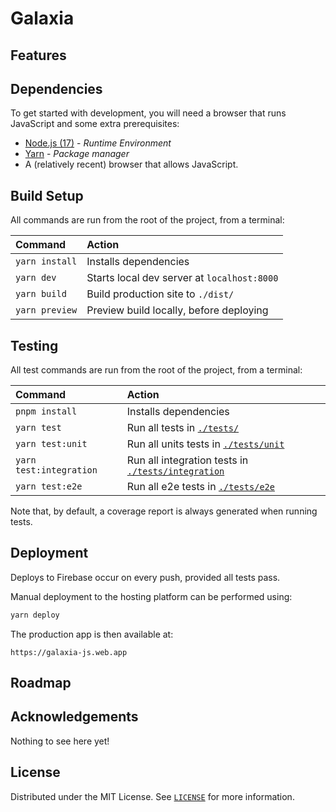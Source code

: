 # Galaxia

## Features

## Dependencies

To get started with development, you will need a browser that runs JavaScript and some extra prerequisites:

- [Node.js (17)](https://nodejs.org) - _Runtime Environment_
- [Yarn](https://yarnpkg.com/getting-started/install) - _Package manager_
- A (relatively recent) browser that allows JavaScript.

## Build Setup

All commands are run from the root of the project, from a terminal:

| Command            | Action                                       |
| :----------------- | :------------------------------------------- |
| `yarn install`     | Installs dependencies                        |
| `yarn dev`     | Starts local dev server at `localhost:8000`  |
| `yarn build`   | Build production site to `./dist/`      |
| `yarn preview` | Preview build locally, before deploying |

## Testing

All test commands are run from the root of the project, from a terminal:

| Command                     | Action                                                                  |
| :-------------------------- | :---------------------------------------------------------------------- |
| `pnpm install`              | Installs dependencies                                                   |
| `yarn test`             | Run all tests in [`./tests/`](tests)                                    |
| `yarn test:unit`        | Run all units tests in [`./tests/unit`](tests/unit)                     |
| `yarn test:integration` | Run all integration tests in [`./tests/integration`](tests/integration) |
| `yarn test:e2e`         | Run all e2e tests in [`./tests/e2e`](tests/e2e)                         |

Note that, by default, a coverage report is always generated when running tests.

## Deployment

Deploys to Firebase occur on every push, provided all tests pass.

Manual deployment to the hosting platform can be performed using:

```bash
yarn deploy
```

The production app is then available at:

`https://galaxia-js.web.app`

## Roadmap

## Acknowledgements

Nothing to see here yet!

## License

Distributed under the MIT License. See [`LICENSE`](LICENSE) for more information.
